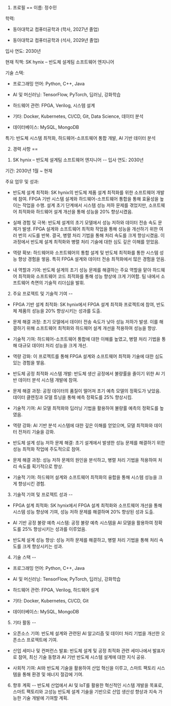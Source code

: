 1. 프로필
==
이름: 정수민

학력:

* 동아대학교 컴퓨터공학과 (학사, 2027년 졸업)

* 동아대학교 컴퓨터공학과 (석사, 2029년 졸업)

입사 연도: 2030년

현재 직책: SK hynix – 반도체 설계팀 소프트웨어 엔지니어

기술 스택:

* 프로그래밍 언어: Python, C++, Java

* AI 및 머신러닝: TensorFlow, PyTorch, 딥러닝, 강화학습

* 하드웨어 관련: FPGA, Verilog, 시스템 설계

* 기타: Docker, Kubernetes, CI/CD, Git, Data Science, 데이터 분석

* 데이터베이스: MySQL, MongoDB

특기: 반도체 시스템 최적화, 하드웨어-소프트웨어 통합 개발, AI 기반 데이터 분석

2. 경력 사항
==
1) SK hynix – 반도체 설계팀 소프트웨어 엔지니어
--
입사 연도: 2030년

기간: 2030년 1월 ~ 현재

주요 업무 및 성과:

* 반도체 설계 최적화: SK hynix의 반도체 제품 설계 최적화를 위한 소프트웨어 개발에 참여. FPGA 기반 시스템 설계와 하드웨어-소프트웨어 통합을 통해 효율성을 높이는 작업을 수행. 설계 초기 단계에서 시스템 성능 저하 문제를 겪었지만, 소프트웨어 최적화와 하드웨어 설계 개선을 통해 성능을 20% 향상시켰음.

* 실패 경험 및 극복: 반도체 설계의 초기 모델에서 성능 저하와 데이터 전송 속도 문제가 발생. FPGA 설계와 소프트웨어 최적화 작업을 통해 성능을 개선하기 위한 여러 번의 시도를 반복. 결국, 병렬 처리 기법을 통해 처리 속도를 크게 향상시켰음. 이 과정에서 반도체 설계 최적화와 병렬 처리 기술에 대한 심도 깊은 이해를 얻었음.

* 역량 확보: 하드웨어와 소프트웨어의 통합 설계 및 반도체 최적화를 통한 시스템 성능 향상 경험을 쌓음. 특히 FPGA 설계와 데이터 전송 최적화에서 많은 경험을 얻음.

* 내 역할과 기여: 반도체 설계의 초기 성능 문제를 해결하는 주요 역할을 맡아 하드웨어 최적화와 소프트웨어 코드 최적화를 통해 성능 향상에 크게 기여함. 팀 내에서 소프트웨어 측면의 기술적 리더십을 발휘.

2) 주요 프로젝트 및 기술적 기여
--
* FPGA 기반 설계 최적화: SK hynix에서 FPGA 설계 최적화 프로젝트에 참여, 반도체 제품의 성능을 20% 향상시키는 성과를 도출.

* 문제 해결 과정: 초기 모델에서 데이터 전송 속도가 낮아 성능 저하가 발생. 이를 해결하기 위해 소프트웨어 최적화와 하드웨어 설계 개선을 적용하여 성능을 향상.

* 기술적 기여: 하드웨어-소프트웨어 통합에 대한 이해를 높였고, 병렬 처리 기법을 통해 대규모 데이터 처리 성능을 크게 개선.

* 역량 강화: 이 프로젝트를 통해 FPGA 설계와 소프트웨어 최적화 기술에 대한 심도 있는 경험을 쌓음.

* 반도체 공정 최적화 시스템 개발: 반도체 생산 공정에서 불량률을 줄이기 위한 AI 기반 데이터 분석 시스템 개발에 참여.

* 문제 해결 과정: 공정 데이터의 품질이 떨어져 초기 예측 모델의 정확도가 낮았음. 데이터 클렌징과 모델 튜닝을 통해 예측 정확도를 25% 향상시킴.

* 기술적 기여: AI 모델 최적화와 딥러닝 기법을 활용하여 불량률 예측의 정확도를 높였음.

* 역량 강화: AI 기반 분석 시스템에 대한 깊은 이해를 얻었으며, 모델 최적화와 데이터 전처리 기술을 강화.

* 반도체 설계 성능 저하 문제 해결: 초기 설계에서 발생한 성능 문제를 해결하기 위한 성능 최적화 작업에 주도적으로 참여.

* 문제 해결 과정: 성능 저하 문제의 원인을 분석하고, 병렬 처리 기법을 적용하여 처리 속도를 획기적으로 향상.

* 기술적 기여: 하드웨어 설계와 소프트웨어 최적화의 융합을 통해 시스템 성능을 크게 향상시킨 경험.

3. 기술적 기여 및 프로젝트 성과
--
* FPGA 설계 최적화: SK hynix에서 FPGA 설계 최적화와 소프트웨어 개선을 통해 시스템 성능 향상에 기여, 성능 저하 문제를 해결하며 20% 향상된 성과 도출.

* AI 기반 공정 불량 예측 시스템: 공정 불량 예측 시스템을 AI 모델을 활용하여 정확도를 25% 향상시키는 성과를 이루었음.

* 반도체 설계 성능 향상: 성능 저하 문제를 해결하고, 병렬 처리 기법을 통해 처리 속도를 크게 향상시키는 성과.

4. 기술 스택
--
* 프로그래밍 언어: Python, C++, Java

* AI 및 머신러닝: TensorFlow, PyTorch, 딥러닝, 강화학습

* 하드웨어 관련: FPGA, Verilog, 하드웨어 설계

* 기타: Docker, Kubernetes, CI/CD, Git

* 데이터베이스: MySQL, MongoDB

5. 기타 활동
--
* 오픈소스 기여: 반도체 설계와 관련된 AI 알고리즘 및 데이터 처리 기법을 개선한 오픈소스 프로젝트에 기여.

* 산업 세미나 및 컨퍼런스 발표: 반도체 설계 및 공정 최적화 관련 세미나에서 발표자로 참여, 최신 기술 동향과 AI 기반 반도체 시스템 설계에 대한 지식 공유.

* 사회적 기여: AI와 반도체 기술을 활용하여 산업 혁신을 이루고, 스마트 팩토리 시스템을 통해 환경 및 에너지 절감에 기여.

6. 향후 계획
--
반도체 산업에서 AI 및 IoT를 활용한 혁신적인 시스템 개발을 목표로, 스마트 팩토리와 고성능 반도체 설계 기술을 기반으로 산업 생산성 향상과 지속 가능한 기술 개발에 기여할 계획.

